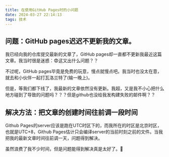 ```yaml
---
title: 在使用GitHub Pages时的小问题
date: 2024-03-27 22:14:13
tags: 技术
---
```

## 问题：GitHub pages迟迟不更新我的文章。
我已经向我的仓库提交最新的文章了，GitHub pages却一直都不更新我最近这篇文章。我当时很是迷惑：😨这又出什么问题？？

不过呢，GitHub pages毕竟是免费的玩意，慢点就慢点吧。我当时也没太在意，就去和小伙伴一起打瓦洛兰特了(输一晚上)。

但是，等我们都下线了，我最新的文章依然没有更新。我超，又是我不小心把什么地方碰到了导致的问题吗？？？但是github也没给我发构建失败的邮件啊？？

## 解决方法：把文章的创建时间往前调一段时间
Github Pages的server应该是跑在UTC时区下的，而我所在的时区是北京时区，也就是UTC+8，Github Pages估计只会编译server的当前时刻之前的文件。当我把我的最新文章时间往前调一天，问题得到解决。

虽然浪费了我不少时间，但是问题能得到解决真是太好了。🥰

